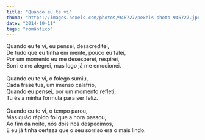 ```yaml
---
title: "Quando eu te vi"
thumb: "https://images.pexels.com/photos/946727/pexels-photo-946727.jpeg"
date: "2014-10-11"
tags: "romântico"
---
```

Quando eu te vi, eu pensei, desacreditei,  
De tudo que eu tinha em mente, pouco eu falei,  
Por um momento eu me desesperei, respirei,  
Sorri e me alegrei, mas logo já me emocionei.  
<br />
Quando eu te vi, o folego sumiu,  
Cada frase tua, um imenso calafrio,  
Quando eu pensei, por um momento refleti,  
Tu és a minha formula para ser feliz.  
<br />
Quando eu te vi, o tempo parou,  
Mas quão rápido foi que a hora passou,  
Ao fim da noite, nós dois nos despedimos,  
E eu já tinha certeza que o seu sorriso era o mais lindo.  